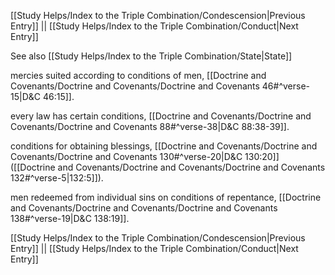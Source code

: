 [[Study Helps/Index to the Triple Combination/Condescension|Previous Entry]]  ||  [[Study Helps/Index to the Triple Combination/Conduct|Next Entry]]

 See also [[Study Helps/Index to the Triple Combination/State|State]]

 mercies suited according to conditions of men, [[Doctrine and Covenants/Doctrine and Covenants/Doctrine and Covenants 46#^verse-15|D&C 46:15]].

 every law has certain conditions, [[Doctrine and Covenants/Doctrine and Covenants/Doctrine and Covenants 88#^verse-38|D&C 88:38-39]].

 conditions for obtaining blessings, [[Doctrine and Covenants/Doctrine and Covenants/Doctrine and Covenants 130#^verse-20|D&C 130:20]] ([[Doctrine and Covenants/Doctrine and Covenants/Doctrine and Covenants 132#^verse-5|132:5]]).

 men redeemed from individual sins on conditions of repentance, [[Doctrine and Covenants/Doctrine and Covenants/Doctrine and Covenants 138#^verse-19|D&C 138:19]].

[[Study Helps/Index to the Triple Combination/Condescension|Previous Entry]]  ||  [[Study Helps/Index to the Triple Combination/Conduct|Next Entry]]